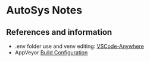 # AutoSys Notes

## References and information

-   .env folder use and venv editing: [VSCode-Anywhere][1]
-   AppVeyor [Build Configuration][2]

[1]: (https://vscode-anywhere.readthedocs.io/en/v2/modules/python3.html)
[2]: (https://www.appveyor.com/docs/build-configuration/)

